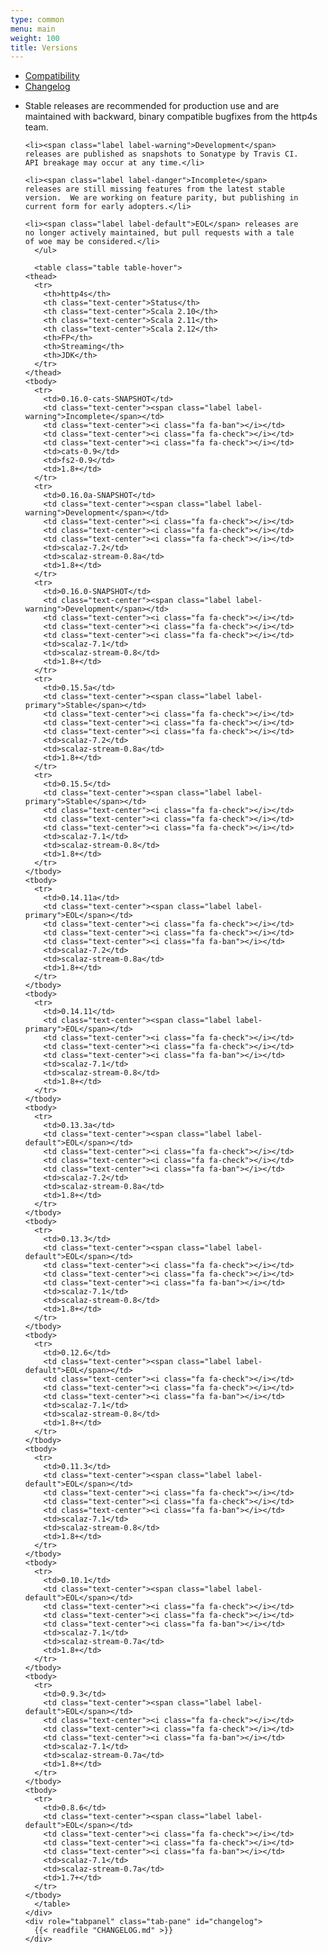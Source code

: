 ```yaml
---
type: common
menu: main
weight: 100
title: Versions
---
```


<div>

  <!-- Nav tabs -->
  <ul class="nav nav-tabs" role="tablist">
    <li role="presentation" class="active"><a href="#compatibility" role="tab" data-toggle="tab">Compatibility</a></li>
    <li role="presentation"><a href="#changelog" role="tab" data-toggle="tab">Changelog</a></li>
  </ul>

  <!-- Tab panes -->
  <div class="tab-content">
    <div role="tabpanel" class="tab-pane active" id="compatibility">
      <ul>
	<li><span class="label label-primary">Stable</span> releases
	are recommended for production use and are maintained with
	backward, binary compatible bugfixes from the http4s
	team.</li>

	<li><span class="label label-warning">Development</span>
	releases are published as snapshots to Sonatype by Travis CI.
	API breakage may occur at any time.</li>

	<li><span class="label label-danger">Incomplete</span>
	releases are still missing features from the latest stable
	version.  We are working on feature parity, but publishing in
	current form for early adopters.</li>
		
	<li><span class="label label-default">EOL</span> releases are
	no longer actively maintained, but pull requests with a tale
	of woe may be considered.</li>
      </ul>

      <table class="table table-hover">
	<thead>
	  <tr>
	    <th>http4s</th>
	    <th class="text-center">Status</th>
	    <th class="text-center">Scala 2.10</th>
	    <th class="text-center">Scala 2.11</th>
	    <th class="text-center">Scala 2.12</th>
	    <th>FP</th>
	    <th>Streaming</th>
	    <th>JDK</th>
	  </tr>
	</thead>
	<tbody>
	  <tr>
	    <td>0.16.0-cats-SNAPSHOT</td>
	    <td class="text-center"><span class="label label-warning">Incomplete</span></td>
	    <td class="text-center"><i class="fa fa-ban"></i></td>
	    <td class="text-center"><i class="fa fa-check"></i></td>
	    <td class="text-center"><i class="fa fa-check"></i></td>
	    <td>cats-0.9</td>
	    <td>fs2-0.9</td>
	    <td>1.8+</td>
	  </tr>
	  <tr>
	    <td>0.16.0a-SNAPSHOT</td>
	    <td class="text-center"><span class="label label-warning">Development</span></td>
	    <td class="text-center"><i class="fa fa-check"></i></td>
	    <td class="text-center"><i class="fa fa-check"></i></td>
	    <td class="text-center"><i class="fa fa-check"></i></td>
	    <td>scalaz-7.2</td>
	    <td>scalaz-stream-0.8a</td>
	    <td>1.8+</td>
	  </tr>
	  <tr>
	    <td>0.16.0-SNAPSHOT</td>
	    <td class="text-center"><span class="label label-warning">Development</span></td>
	    <td class="text-center"><i class="fa fa-check"></i></td>
	    <td class="text-center"><i class="fa fa-check"></i></td>
	    <td class="text-center"><i class="fa fa-check"></i></td>
	    <td>scalaz-7.1</td>
	    <td>scalaz-stream-0.8</td>
	    <td>1.8+</td>
	  </tr>
	  <tr>
	    <td>0.15.5a</td>
	    <td class="text-center"><span class="label label-primary">Stable</span></td>
	    <td class="text-center"><i class="fa fa-check"></i></td>
	    <td class="text-center"><i class="fa fa-check"></i></td>
	    <td class="text-center"><i class="fa fa-check"></i></td>
	    <td>scalaz-7.2</td>
	    <td>scalaz-stream-0.8a</td>
	    <td>1.8+</td>
	  </tr>
	  <tr>
	    <td>0.15.5</td>
	    <td class="text-center"><span class="label label-primary">Stable</span></td>
	    <td class="text-center"><i class="fa fa-check"></i></td>
	    <td class="text-center"><i class="fa fa-check"></i></td>
	    <td class="text-center"><i class="fa fa-check"></i></td>
	    <td>scalaz-7.1</td>
	    <td>scalaz-stream-0.8</td>
	    <td>1.8+</td>
	  </tr>
	</tbody>
	<tbody>
	  <tr>
	    <td>0.14.11a</td>
	    <td class="text-center"><span class="label label-primary">EOL</span></td>
	    <td class="text-center"><i class="fa fa-check"></i></td>
	    <td class="text-center"><i class="fa fa-check"></i></td>
	    <td class="text-center"><i class="fa fa-ban"></i></td>
	    <td>scalaz-7.2</td>
	    <td>scalaz-stream-0.8a</td>
	    <td>1.8+</td>
	  </tr>
	</tbody>
	<tbody>
	  <tr>
	    <td>0.14.11</td>
	    <td class="text-center"><span class="label label-primary">EOL</span></td>
	    <td class="text-center"><i class="fa fa-check"></i></td>
	    <td class="text-center"><i class="fa fa-check"></i></td>
	    <td class="text-center"><i class="fa fa-ban"></i></td>
	    <td>scalaz-7.1</td>
	    <td>scalaz-stream-0.8</td>
	    <td>1.8+</td>
	  </tr>
	</tbody>
	<tbody>
	  <tr>
	    <td>0.13.3a</td>
	    <td class="text-center"><span class="label label-default">EOL</span></td>
	    <td class="text-center"><i class="fa fa-check"></i></td>
	    <td class="text-center"><i class="fa fa-check"></i></td>
	    <td class="text-center"><i class="fa fa-ban"></i></td>
	    <td>scalaz-7.2</td>
	    <td>scalaz-stream-0.8a</td>
	    <td>1.8+</td>
	  </tr>
	</tbody>
	<tbody>
	  <tr>
	    <td>0.13.3</td>
	    <td class="text-center"><span class="label label-default">EOL</span></td>
	    <td class="text-center"><i class="fa fa-check"></i></td>
	    <td class="text-center"><i class="fa fa-check"></i></td>
	    <td class="text-center"><i class="fa fa-ban"></i></td>
	    <td>scalaz-7.1</td>
	    <td>scalaz-stream-0.8</td>
	    <td>1.8+</td>
	  </tr>
	</tbody>
	<tbody>
	  <tr>
	    <td>0.12.6</td>
	    <td class="text-center"><span class="label label-default">EOL</span></td>
	    <td class="text-center"><i class="fa fa-check"></i></td>
	    <td class="text-center"><i class="fa fa-check"></i></td>
	    <td class="text-center"><i class="fa fa-ban"></i></td>
	    <td>scalaz-7.1</td>
	    <td>scalaz-stream-0.8</td>
	    <td>1.8+</td>
	  </tr>
	</tbody>
	<tbody>
	  <tr>
	    <td>0.11.3</td>
	    <td class="text-center"><span class="label label-default">EOL</span></td>
	    <td class="text-center"><i class="fa fa-check"></i></td>
	    <td class="text-center"><i class="fa fa-check"></i></td>
	    <td class="text-center"><i class="fa fa-ban"></i></td>
	    <td>scalaz-7.1</td>
	    <td>scalaz-stream-0.8</td>
	    <td>1.8+</td>
	  </tr>
	</tbody>
	<tbody>
	  <tr>
	    <td>0.10.1</td>
	    <td class="text-center"><span class="label label-default">EOL</span></td>
	    <td class="text-center"><i class="fa fa-check"></i></td>
	    <td class="text-center"><i class="fa fa-check"></i></td>
	    <td class="text-center"><i class="fa fa-ban"></i></td>
	    <td>scalaz-7.1</td>
	    <td>scalaz-stream-0.7a</td>
	    <td>1.8+</td>
	  </tr>
	</tbody>
	<tbody>
	  <tr>
	    <td>0.9.3</td>
	    <td class="text-center"><span class="label label-default">EOL</span></td>
	    <td class="text-center"><i class="fa fa-check"></i></td>
	    <td class="text-center"><i class="fa fa-check"></i></td>
	    <td class="text-center"><i class="fa fa-ban"></i></td>
	    <td>scalaz-7.1</td>
	    <td>scalaz-stream-0.7a</td>
	    <td>1.8+</td>
	  </tr>
	</tbody>
	<tbody>
	  <tr>
	    <td>0.8.6</td>
	    <td class="text-center"><span class="label label-default">EOL</span></td>
	    <td class="text-center"><i class="fa fa-check"></i></td>
	    <td class="text-center"><i class="fa fa-check"></i></td>
	    <td class="text-center"><i class="fa fa-ban"></i></td>
	    <td>scalaz-7.1</td>
	    <td>scalaz-stream-0.7a</td>
	    <td>1.7+</td>
	  </tr>
	</tbody>
      </table>
    </div>
    <div role="tabpanel" class="tab-pane" id="changelog">
      {{< readfile "CHANGELOG.md" >}} 
    </div>
  </div>
</div>

